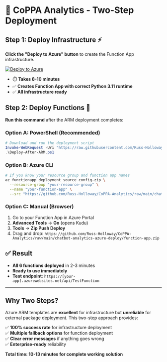 # 🚀 CoPPA Analytics - Two-Step Deployment

## Step 1: Deploy Infrastructure ⚡
**Click the "Deploy to Azure" button** to create the Function App infrastructure.

[![Deploy to Azure](https://aka.ms/deploytoazurebutton)](https://portal.azure.com/#create/Microsoft.Template/uri/https%3A%2F%2Fraw.githubusercontent.com%2FRuss-Holloway%2FCoPPA-Analytics%2Fmain%2Fchatbot-analytics-azure-deploy%2Fazuredeploy.json)

- ⏱️ **Takes 8-10 minutes**
- ✅ **Creates Function App with correct Python 3.11 runtime**
- ✅ **All infrastructure ready**

## Step 2: Deploy Functions 🎯
**Run this command** after the ARM deployment completes:

### Option A: PowerShell (Recommended)
```powershell
# Download and run the deployment script
Invoke-WebRequest -Uri "https://raw.githubusercontent.com/Russ-Holloway/CoPPA-Analytics/main/chatbot-analytics-azure-deploy/Deploy-After-ARM.ps1" -OutFile "Deploy-After-ARM.ps1"
.\Deploy-After-ARM.ps1
```

### Option B: Azure CLI
```bash
# If you know your resource group and function app names
az functionapp deployment source config-zip \
  --resource-group "your-resource-group" \
  --name "your-function-app" \
  --src "https://github.com/Russ-Holloway/CoPPA-Analytics/raw/main/chatbot-analytics-azure-deploy/function-app.zip"
```

### Option C: Manual (Browser)
1. Go to your Function App in Azure Portal
2. **Advanced Tools** → **Go** (opens Kudu)
3. **Tools** → **Zip Push Deploy**
4. Drag and drop: `https://github.com/Russ-Holloway/CoPPA-Analytics/raw/main/chatbot-analytics-azure-deploy/function-app.zip`

## ✅ Result
- **All 6 functions deployed** in 2-3 minutes
- **Ready to use immediately**
- **Test endpoint**: `https://[your-app].azurewebsites.net/api/TestFunction`

---

## Why Two Steps?

Azure ARM templates are **excellent** for infrastructure but **unreliable** for external package deployment. This two-step approach provides:

✅ **100% success rate** for infrastructure deployment  
✅ **Multiple fallback options** for function deployment  
✅ **Clear error messages** if anything goes wrong  
✅ **Enterprise-ready** reliability  

**Total time: 10-13 minutes for complete working solution**
